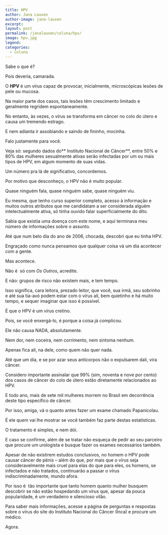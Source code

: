 ```yaml
---
title: HPV
author: Jana Lauxen
author-image: jana-lauxen
excerpt: 
layout: post
permalink: /janalauxen/coluna/hpv/
image: hpv.jpg
legend:
categories:
  - Coluna
---
```

Sabe o que é?

Pois deveria, camarada.

O **HPV** é um vírus capaz de provocar, inicialmente, microscópicas lesões de pele ou mucosa.

Na maior parte dos casos, tais lesões têm crescimento limitado e geralmente regridem espontaneamente.

No entanto, às vezes, o vírus se transforma em câncer no colo do útero e causa um tremendo estrago.

E nem adianta ir assobiando e saindo de fininho, mocinha.

Falo justamente para você.

Veja só: segundo dados do** Instituto Nacional de Câncer**, entre 50% e 80% das mulheres sexualmente ativas serão infectadas por um ou mais tipos de HPV, em algum momento de suas vidas.

Um número pra lá de significativo, concordemos.

Por motivo que desconheço, o HPV não é muito popular.

Quase ninguém fala, quase ninguém sabe, quase ninguém viu.

Eu mesma, que tenho curso superior completo, acesso à informação e muitos outros atributos que me candidatam a ser considerada alguém intelectualmente ativa, só tinha ouvido falar superficialmente do dito.

Sabia que existia uma doença com este nome, e aqui terminava meu número de informações sobre o assunto.

Até que num belo dia do ano de 2006, chocada, descobri que eu tinha HPV.

Engraçado como nunca pensamos que qualquer coisa vá um dia acontecer com a gente.

Mas acontece.

Não é  só com *Os Outros*, acredite.

E não: grupos de risco não existem mais, e tem tempo.

Isso significa, cara leitora, prezado leitor, que você, sua irmã, seu sobrinho e até sua tia-avó podem estar com o vírus ali, bem quietinho e há muito tempo, e sequer imaginar que isso é possível.

É que o HPV é um vírus cretino.

Pois, se você enxergá-lo, é porque a coisa já complicou.

Ele não causa NADA, absolutamente.

Nem dor, nem coceira, nem corrimento, nem sintoma nenhum.

Apenas fica ali, na dele, como quem não quer nada.

Até que um dia, e se por azar seus anticorpos não o expulsarem dali, vira câncer.

Considero importante assinalar que 99% (sim, noventa e nove por cento) dos casos de câncer do colo de útero estão diretamente relacionados ao HPV.

E todo ano, mais de sete mil mulheres morrem no Brasil em decorrência deste tipo específico de câncer.

Por isso, amiga, vá o quanto antes fazer um exame chamado Papanicolau.

É ele quem vai lhe mostrar se você também faz parte destas estatísticas.

O tratamento é simples, e nem dói.

E caso se confirme, além de se tratar não esqueça de pedir ao seu parceiro que procure um urologista e busque fazer os exames necessários também.

Apesar de não existirem estudos conclusivos, no homem o HPV pode causar câncer de pênis – além do que, por mais que o vírus seja consideravelmente mais cruel para elas do que para eles, os homens, se infectados e não tratados, continuarão a passar o vírus indiscriminadamente, mundo afora.

Por isso é  tão importante que tanto homem quanto mulher busquem descobrir se não estão hospedando um vírus que, apesar da pouca popularidade, é um verdadeiro e silencioso vilão.

Para saber mais informações, acesse a página de perguntas e respostas sobre o vírus do site do Instituto Nacional do Câncer (Inca) e procure um médico.

Agora.